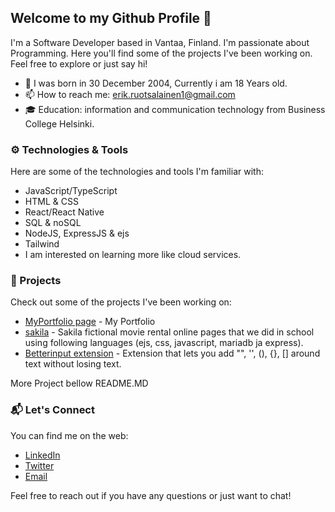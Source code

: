 ## **Welcome to my Github Profile** 👋


I'm a Software Developer based in Vantaa, Finland. I'm passionate about Programming. Here you'll find some of the projects I've been working on. Feel free to explore or just say hi!

- 📅 I was born in 30 December 2004, Currently i am 18 Years old.
- 📫 How to reach me: erik.ruotsalainen1@gmail.com
- 🎓 Education: information and communication technology from Business College Helsinki. 

### ⚙️ Technologies & Tools

Here are some of the technologies and tools I'm familiar with:

- JavaScript/TypeScript
- HTML & CSS
- React/React Native
- SQL & noSQL
- NodeJS, ExpressJS & ejs
- Tailwind
- I am interested on learning more like cloud services.

### 🚀 Projects

Check out some of the projects I've been working on:

- [MyPortfolio page](https://supr0en.github.io/MyPortfolio/) - My Portfolio
- [sakila](https://github.com/Supr0en/sakila) - Sakila fictional movie rental online pages that we did in school using following languages (ejs, css, javascript, mariadb ja express).
- [Betterinput extension](https://github.com/Supr0en/Better-Input-extension) - Extension that lets you add "", '', (), {}, [] around text without losing text.

More Project bellow README.MD

### 📬 Let's Connect

You can find me on the web:

- [LinkedIn](https://www.linkedin.com/in/erikruotsalainen/)
- [Twitter](https://twitter.com/Supr0en)
- [Email](mailto:erik.ruotsalainen1@gmail.com)

Feel free to reach out if you have any questions or just want to chat!
